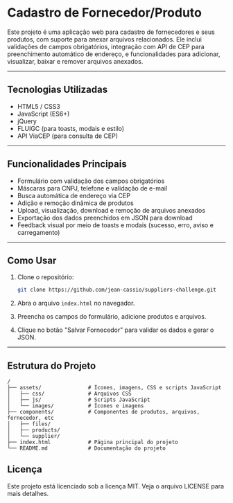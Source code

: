 # Cadastro de Fornecedor/Produto

Este projeto é uma aplicação web para cadastro de fornecedores e seus produtos, com suporte para anexar arquivos relacionados. Ele inclui validações de campos obrigatórios, integração com API de CEP para preenchimento automático de endereço, e funcionalidades para adicionar, visualizar, baixar e remover arquivos anexados.

---

## Tecnologias Utilizadas

- HTML5 / CSS3
- JavaScript (ES6+)
- jQuery
- FLUIGC (para toasts, modais e estilo)
- API ViaCEP (para consulta de CEP)

---

## Funcionalidades Principais

- Formulário com validação dos campos obrigatórios
- Máscaras para CNPJ, telefone e validação de e-mail
- Busca automática de endereço via CEP
- Adição e remoção dinâmica de produtos
- Upload, visualização, download e remoção de arquivos anexados
- Exportação dos dados preenchidos em JSON para download
- Feedback visual por meio de toasts e modais (sucesso, erro, aviso e carregamento)

---

## Como Usar

1. Clone o repositório:

   ```bash
   git clone https://github.com/jean-cassio/suppliers-challenge.git
   ```

2. Abra o arquivo `index.html` no navegador.

3. Preencha os campos do formulário, adicione produtos e arquivos.

4. Clique no botão "Salvar Fornecedor" para validar os dados e gerar o JSON.

---

## Estrutura do Projeto

```
/
├── assets/               # Ícones, imagens, CSS e scripts JavaScript
│   ├── css/              # Arquivos CSS
│   ├── js/               # Scripts JavaScript
│   └── images/           # Ícones e imagens
├── components/           # Componentes de produtos, arquivos, fornecedor, etc
│   ├── files/
│   ├── products/
│   └── supplier/
├── index.html            # Página principal do projeto
└── README.md             # Documentação do projeto

```

## Licença

Este projeto está licenciado sob a licença MIT. Veja o arquivo LICENSE para mais detalhes.
